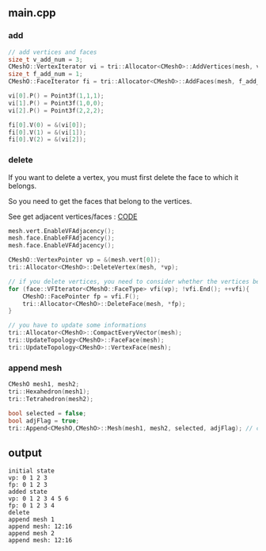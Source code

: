 ## main.cpp

### add

```cpp
// add vertices and faces
size_t v_add_num = 3;
CMeshO::VertexIterator vi = tri::Allocator<CMeshO>::AddVertices(mesh, v_add_num);
size_t f_add_num = 1;
CMeshO::FaceIterator fi = tri::Allocator<CMeshO>::AddFaces(mesh, f_add_num);

vi[0].P() = Point3f(1,1,1);
vi[1].P() = Point3f(1,0,0);
vi[2].P() = Point3f(2,2,2);

fi[0].V(0) = &(vi[0]);
fi[0].V(1) = &(vi[1]);
fi[0].V(2) = &(vi[2]);
```

### delete

If you want to delete a vertex, you must first delete the face to which it belongs.

So you need to get the faces that belong to the vertices.

See get adjacent vertices/faces : [CODE](../samples/adjacent)

```cpp
mesh.vert.EnableVFAdjacency();
mesh.face.EnableFFAdjacency();
mesh.face.EnableVFAdjacency();

CMeshO::VertexPointer vp = &(mesh.vert[0]);
tri::Allocator<CMeshO>::DeleteVertex(mesh, *vp);

// if you delete vertices, you need to consider whether the vertices belong to a face.
for (face::VFIterator<CMeshO::FaceType> vfi(vp); !vfi.End(); ++vfi){
    CMeshO::FacePointer fp = vfi.F();
    tri::Allocator<CMeshO>::DeleteFace(mesh, *fp);
}

// you have to update some informations
tri::Allocator<CMeshO>::CompactEveryVector(mesh);
tri::UpdateTopology<CMeshO>::FaceFace(mesh);
tri::UpdateTopology<CMeshO>::VertexFace(mesh);
```

### append mesh

```cpp
CMeshO mesh1, mesh2;
tri::Hexahedron(mesh1);
tri::Tetrahedron(mesh2);

bool selected = false;
bool adjFlag = true;
tri::Append<CMeshO,CMeshO>::Mesh(mesh1, mesh2, selected, adjFlag); // copy with adj information
```



## output

```shell
initial state
vp: 0 1 2 3
fp: 0 1 2 3
added state
vp: 0 1 2 3 4 5 6
fp: 0 1 2 3 4
delete
append mesh 1
append mesh: 12:16
append mesh 2
append mesh: 12:16
```

